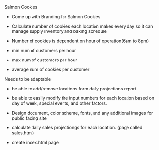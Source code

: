 Salmon Cookies

- Come up with Branding for Salmon Cookies
- Calculate number of cookies each location makes every day so it can manage supply inventory and baking schedule

- Number of cookies is dependent on hour of operation(6am to 8pm) 
- min num of customers per hour
- max num of customers per hour
- average num of cookies per customer

Needs to be adaptable
- be able to add/remove locations form daily projections report
- be able to easily modify the input numbers for each location based on day of week, special events, and other factors. 
- Design document, color scheme, fonts, and any additional images for public facing site



- calculate daily sales projectiongs for each location. (page called sales.html)
- create index.html page
